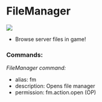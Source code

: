 # FileManager
<a href="https://poggit.pmmp.io/ci/Codename-Aurora/FileManager/~">
  <img src="https://poggit.pmmp.io/ci.shield/Codename-Aurora/FileManager/~?style=flat-square">
</a>

<br>

- Browse server files in game!

### Commands:

*FileManager command:*
 - alias: fm
 - description: Opens file manager
 - permission: fm.action.open (OP)
